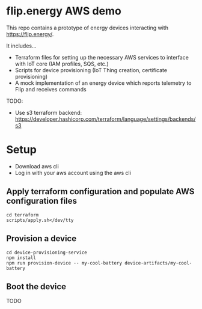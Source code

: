 # flip.energy AWS demo

This repo contains a prototype of energy devices interacting with https://flip.energy/.

It includes...
- Terraform files for setting up the necessary AWS services to interface with IoT core (IAM profiles, SQS, etc.)
- Scripts for device provisioning (IoT Thing creation, certificate provisioning)
- A mock implementation of an energy device which reports telemetry to Flip and receives commands

TODO:
- Use s3 terraform backend: https://developer.hashicorp.com/terraform/language/settings/backends/s3

# Setup

- Download aws cli
- Log in with your aws account using the aws cli

## Apply terraform configuration and populate AWS configuration files

    cd terraform
    scripts/apply.sh</dev/tty

## Provision a device

    cd device-provisioning-service
    npm install
    npm run provision-device -- my-cool-battery device-artifacts/my-cool-battery

## Boot the device

TODO